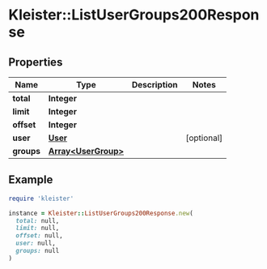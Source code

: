 # Kleister::ListUserGroups200Response

## Properties

| Name | Type | Description | Notes |
| ---- | ---- | ----------- | ----- |
| **total** | **Integer** |  |  |
| **limit** | **Integer** |  |  |
| **offset** | **Integer** |  |  |
| **user** | [**User**](User.md) |  | [optional] |
| **groups** | [**Array&lt;UserGroup&gt;**](UserGroup.md) |  |  |

## Example

```ruby
require 'kleister'

instance = Kleister::ListUserGroups200Response.new(
  total: null,
  limit: null,
  offset: null,
  user: null,
  groups: null
)
```

